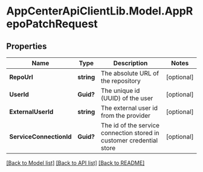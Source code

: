 # AppCenterApiClientLib.Model.AppRepoPatchRequest
## Properties

Name | Type | Description | Notes
------------ | ------------- | ------------- | -------------
**RepoUrl** | **string** | The absolute URL of the repository | [optional] 
**UserId** | **Guid?** | The unique id (UUID) of the user | [optional] 
**ExternalUserId** | **string** | The external user id from the provider | [optional] 
**ServiceConnectionId** | **Guid?** | The id of the service connection stored in customer credential store | [optional] 

[[Back to Model list]](../README.md#documentation-for-models) [[Back to API list]](../README.md#documentation-for-api-endpoints) [[Back to README]](../README.md)

